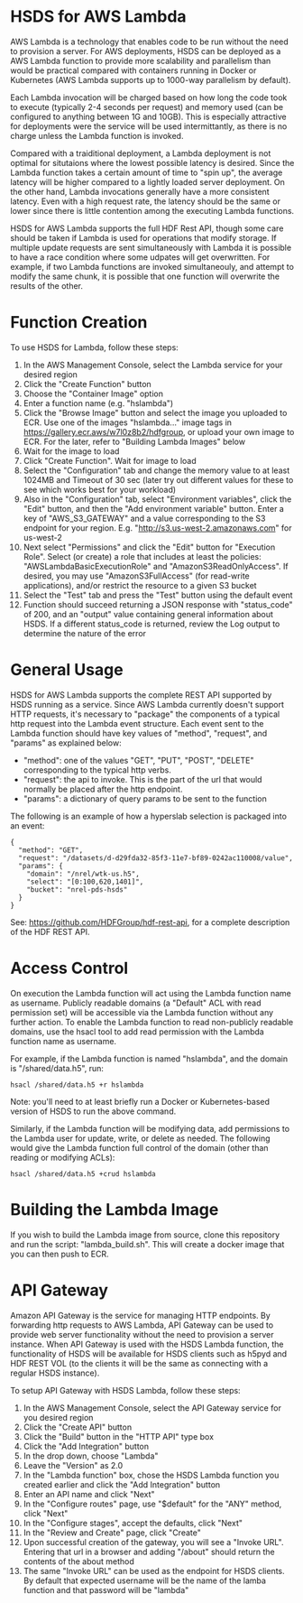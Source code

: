 HSDS for AWS Lambda
===================

AWS Lambda is a technology that enables code to be run without the need to provision a server.  For AWS deployments, HSDS can be deployed as a AWS Lambda function to provide more scalability and parallelism than would be practical compared with containers running in Docker or Kubernetes (AWS Lambda supports up to 1000-way parallelism by default).  

Each Lambda invocation will be charged based on how long the code took to execute (typically 2-4 seconds per request) and memory used (can be configured to anything between 1G and 10GB). This is especially attractive for deployments were the service will be used intermittantly, as there is no charge unless the Lambda function is invoked.

Compared with a traiditional deployment, a Lambda deployment is not optimal for situtaions where the lowest possible latency is desired.  Since the Lambda function takes a certain amount of time to "spin up",
the average latency will be higher compared to a lightly loaded server deployment.  On the other hand, Lambda invocations generally have a more consistent latency.  Even with a high request rate, the latency should be the same or lower since there is little contention among the executing Lambda functions.

HSDS for AWS Lambda supports the full HDF Rest API, though some care should be taken if Lambda is 
used for operations that modify storage.  If multiple update requests are sent simultaneously with Lambda it is possible to have a race condition where some udpates will get overwritten.  For example, if two Lambda functions are invoked simultaneouly, and attempt to modify the same chunk, 
it is possible that one function will overwrite the results of the other.

Function Creation
=================

To use HSDS for Lambda, follow these steps:

1. In the AWS Management Console, select the Lambda service for your desired region
2. Click the "Create Function" button
3. Choose the "Container Image" option
4. Enter a function name (e.g. "hslambda")
5. Click the "Browse Image" button and select the image you uploaded to ECR. Use one of the images "hslambda..." image tags in https://gallery.ecr.aws/w7l0z8b2/hdfgroup, or upload your own image to ECR.  For the later, refer to "Building Lambda Images" below 
6. Wait for the image to load
7. Click "Create Function". Wait for image to load
8. Select the "Configuration" tab and change the memory value to at least 1024MB and Timeout of 30 sec (later try out different values for these to see which works best for your workload)
9. Also in the "Configuration" tab, select "Environment variables", click the "Edit" button, and then the "Add environment variable" button.  Enter a key of "AWS_S3_GATEWAY" and a value corresponding to the S3 endpoint for your region.  E.g. "http://s3.us-west-2.amazonaws.com" for us-west-2
10. Next select "Permissions" and click the "Edit" button for "Execution Role".  Select (or create) a role that includes at least the policies: "AWSLambdaBasicExecutionRole" and "AmazonS3ReadOnlyAccess".  If desired, you may use "AmazonS3FullAccess" (for read-write applications), and/or restrict the resource to a given S3 bucket
11. Select the "Test" tab and press the "Test" button using the default event
12. Function should succeed returning a JSON response with "status_code" of 200, and an "output" value containing general information about HSDS.  If a different status_code is returned, review the Log output to determine the nature of the error

General Usage
=============

HSDS for AWS Lambda supports the complete REST API supported by HSDS running as a service.  Since AWS Lambda currently doesn't support HTTP requests, it's necessary to "package" the components of a typical 
http request into the Lambda event structure.  Each event sent to the Lambda function should have key values of "method", "request", and "params" as explained below:

* "method": one of the values "GET", "PUT", "POST", "DELETE" corresponding to the typical http verbs.
* "request": the api to invoke.  This is the part of the url that would normally be placed after the http endpoint.
* "params": a dictionary of query params to be sent to the function

The following is an example of how a hyperslab selection is packaged into an event:

    {
      "method": "GET",
      "request": "/datasets/d-d29fda32-85f3-11e7-bf89-0242ac110008/value",
      "params": {
        "domain": "/nrel/wtk-us.h5",
        "select": "[0:100,620,1401]",
        "bucket": "nrel-pds-hsds"
      }
    }

See: https://github.com/HDFGroup/hdf-rest-api, for a complete description of the HDF REST API.

Access Control
==============

On execution the Lambda function will act using the Lambda function name as username. 
Publicly readable domains (a "Default" ACL with read permission set) will be accessible 
via the Lambda function without any further action.  To enable the Lambda function to 
read non-publicly readable domains, use the hsacl tool to add read permission with
the Lambda function name as username.

For example, if the Lambda function is named "hslambda", and the domain is "/shared/data.h5",
run:

    hsacl /shared/data.h5 +r hslambda

Note: you'll need to at least briefly run a Docker or Kubernetes-based version of HSDS to
run the above command.

Similarly, if the Lambda function will be modifying data, add permissions to the Lambda 
user for update, write, or delete as needed.  The following would give the Lambda function
full control of the domain (other than reading or modifying ACLs):

    hsacl /shared/data.h5 +crud hslambda

Building the Lambda Image
=========================

If you wish to build the Lambda image from source, clone this repository and run the script: "lambda_build.sh".  This will create a docker image that you can then push to ECR.

API Gateway
===========

Amazon API Gateway is the service for managing HTTP endpoints.  By forwarding http requests to AWS Lambda, 
API Gateway can be used to provide web server functionality without the need to provision a server instance.
When API Gateway is used with the HSDS Lambda function, the functionality of HSDS will be available for HSDS 
clients such as h5pyd and HDF REST VOL (to the clients it will be the same as connecting with a regular HSDS
instance).

To setup API Gateway with HSDS Lambda, follow these steps:

1. In the AWS Management Console, select the API Gateway service for you desired region
2. Click the "Create API" button
3. Click the "Build" button in the "HTTP API" type box
4. Click the "Add Integration" button
5. In the drop down, choose "Lambda"
6. Leave the "Version" as 2.0
7. In the "Lambda function" box, chose the HSDS Lambda function you created earlier and click the "Add Integration" button 
8. Enter an API name and click "Next"
9. In the "Configure routes" page, use "$default" for the "ANY" method, click "Next"
10. In the "Configure stages", accept the defaults, click "Next"
11. In the "Review and Create" page, click "Create"
12. Upon successful creation of the gateway, you will see a "Invoke URL".  Entering that url in a browser and adding "/about" should return the contents of the about method
13. The same "Invoke URL" can be used as the endpoint for HSDS clients.  By default that expected username will be the name of the lamba function and that password will be "lambda"



